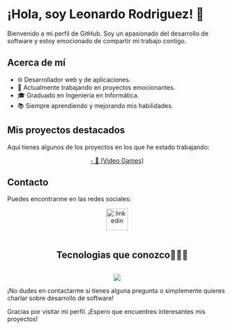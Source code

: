 # ¡Hola, soy Leonardo Rodriguez! 👋

Bienvenido a mi perfil de GitHub. Soy un apasionado del desarrollo de software y estoy emocionado de compartir mi trabajo contigo.

## Acerca de mí
- 🌐 Desarrollador web y de aplicaciones.
- 💼 Actualmente trabajando en proyectos emocionantes.
- 🎓 Graduado en Ingeniería en Informática.
- 📚 Siempre aprendiendo y mejorando mis habilidades.

## Mis proyectos destacados
Aquí tienes algunos de los proyectos en los que he estado trabajando:
<p align="center">
  <a href="https://client-elb79yb58-leonardorodriguez22.vercel.app">- 🚀 [Video Games]</a>
</p>

## Contacto
Puedes encontrarme en las redes sociales:
<p align="center">
<a href="https://www.linkedin.com/in/leonardo-rodriguez-803560241" target="blank"><img align="center" src="https://user-images.githubusercontent.com/88904952/234979284-68c11d7f-1acc-4f0c-ac78-044e1037d7b0.png" alt="linkedin" height="50" width="50" /></a>
</p>


<!--h1 without bottom border-->
<div id="user-content-toc">
  <ul align="center">
    <summary><h2 style="display: inline-block">Tecnologias que conozco👨🏻‍💻</h2></summary>
  </ul>
</div>
<!--tech stack icons-->
<p align="center">
  <a href="https://skillicons.dev">
    <img src="https://skillicons.dev/icons?i=git,css,discord,express,phyton, figma,firebase,github,html,js,nextjs,nodejs,postman,react,redux,tailwind,ts,vscode,prisma,zustand&perline=14" />
  </a>
</p>


¡No dudes en contactarme si tienes alguna pregunta o simplemente quieres charlar sobre desarrollo de software!


Gracias por visitar mi perfil. ¡Espero que encuentres interesantes mis proyectos!


